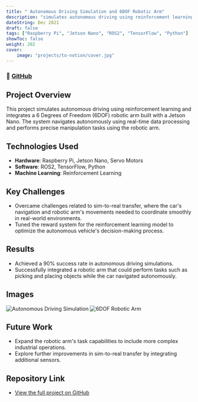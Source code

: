 ```yaml
---
title: " Autonomous Driving Simulation and 6DOF Robotic Arm"
description: "simulates autonomous driving using reinforcement learning"
dateString: Dec 2021
draft: false
tags: ["Raspberry Pi", "Jetson Nano", "ROS2", "TensorFlow", "Python"]
showToc: false
weight: 202
cover:
    image: "projects/to-notion/cover.jpg"
--- 
```

### 🔗 [GitHub](https://github.com/arkalim/kindle-to-notion)

## Project Overview
This project simulates autonomous driving using reinforcement learning and integrates a 6 Degrees of Freedom (6DOF) robotic arm built with a Jetson Nano. The system navigates autonomously using real-time data processing and performs precise manipulation tasks using the robotic arm.

## Technologies Used
- **Hardware**: Raspberry Pi, Jetson Nano, Servo Motors
- **Software**: ROS2, TensorFlow, Python
- **Machine Learning**: Reinforcement Learning

## Key Challenges
- Overcame challenges related to sim-to-real transfer, where the car's navigation and robotic arm's movements needed to coordinate smoothly in real-world environments.
- Tuned the reward system for the reinforcement learning model to optimize the autonomous vehicle's decision-making process.

## Results
- Achieved a 90% success rate in autonomous driving simulations.
- Successfully integrated a robotic arm that could perform tasks such as picking and placing objects while the car navigated autonomously.

## Images
![Autonomous Driving Simulation](link-to-image)
![6DOF Robotic Arm](link-to-image)

## Future Work
- Expand the robotic arm's task capabilities to include more complex industrial operations.
- Explore further improvements in sim-to-real transfer by integrating additional sensors.

## Repository Link
- [View the full project on GitHub](https://github.com/your-username/autonomous-driving-robotic-arm)

